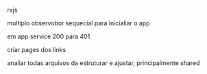 rxjs

multiplo observobor sequecial para inicialiar o app

em app.service 200 para 401

criar pages dos links 

analiar todas arquivos da estruturar e ajustar, principalmente shared

